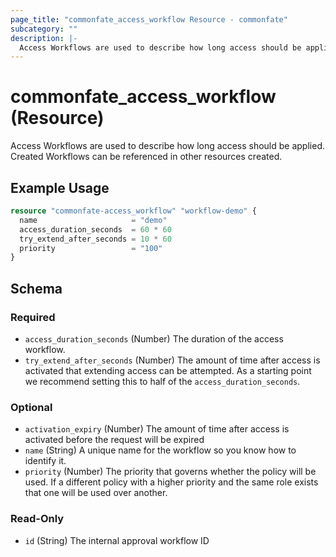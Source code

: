 ```yaml
---
page_title: "commonfate_access_workflow Resource - commonfate"
subcategory: ""
description: |-
  Access Workflows are used to describe how long access should be applied. Created Workflows can be referenced in other resources created.
---
```


# commonfate_access_workflow (Resource)

Access Workflows are used to describe how long access should be applied. Created Workflows can be referenced in other resources created.



## Example Usage

```terraform
resource "commonfate-access_workflow" "workflow-demo" {
  name                     = "demo"
  access_duration_seconds  = 60 * 60
  try_extend_after_seconds = 10 * 60
  priority                 = "100"
}
```


<!-- schema generated by tfplugindocs -->
## Schema

### Required

- `access_duration_seconds` (Number) The duration of the access workflow.
- `try_extend_after_seconds` (Number) The amount of time after access is activated that extending access can be attempted. As a starting point we recommend setting this to half of the `access_duration_seconds`.

### Optional

- `activation_expiry` (Number) The amount of time after access is activated before the request will be expired
- `name` (String) A unique name for the workflow so you know how to identify it.
- `priority` (Number) The priority that governs whether the policy will be used. If a different policy with a higher priority and the same role exists that one will be used over another.

### Read-Only

- `id` (String) The internal approval workflow ID

